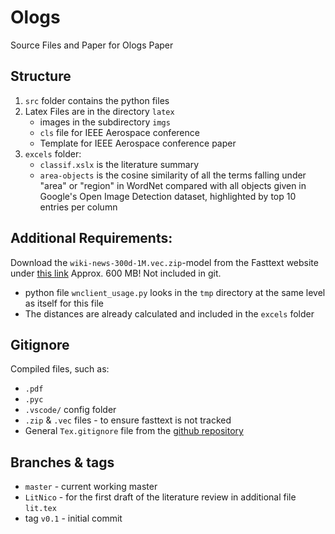 # Ologs
Source Files and Paper for Ologs Paper

## Structure
1. `src` folder contains the python files
2. Latex Files are in the directory `latex`
    * images in the subdirectory `imgs`
    * `cls` file for IEEE Aerospace conference
    * Template for IEEE Aerospace conference paper
3. `excels` folder:
    * `classif.xslx` is the literature summary
    * `area-objects` is the cosine similarity of all the terms falling under "area" or "region" in WordNet compared with all objects given in Google's Open Image Detection dataset, highlighted by top 10 entries per column
    

## Additional Requirements:
Download the `wiki-news-300d-1M.vec.zip`-model from the Fasttext website under [this link](https://fasttext.cc/docs/en/english-vectors.html)
Approx. 600 MB! Not included in git.
* python file `wnclient_usage.py` looks in the `tmp` directory at the same level as itself for this file
* The distances are already calculated and included in the `excels` folder

## Gitignore
Compiled files, such as:
* `.pdf`
* `.pyc`
* `.vscode/` config folder
* `.zip` & `.vec` files - to ensure fasttext is not tracked
* General `Tex.gitignore` file from the [github repository](https://github.com/github/gitignore/blob/master/TeX.gitignore)

## Branches & tags
* `master` - current working master
* `LitNico` - for the first draft of the literature review in additional file `lit.tex`
* tag `v0.1` - initial commit  
